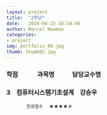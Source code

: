 ```yaml
---  
layout: project  
title:  "2학년"  
date:   2014-04-25 16:54:46  
author: Marcel Newman  
categories:  
- project  
img: portfolio_09.jpg  
thumb: thumb02.jpg   
---  
```

 <h3>학점  &nbsp;&nbsp;&nbsp;&nbsp;&nbsp;&nbsp;&nbsp;&nbsp;&nbsp;&nbsp;&nbsp;  과목명 &nbsp;&nbsp;&nbsp;&nbsp;&nbsp;&nbsp;&nbsp; &nbsp;&nbsp;  담당교수명</h3>


<head>
<script type="text/javascript" src="http://ajax.googleapis.com/ajax/libs/jquery/1.5.2/jquery.min.js"></script> 
<script type="text/javascript">
jQuery(document).ready(function($){

$("#open_nav_link").click(function(){ <!-- open이라는 글자가 있는 div태그의 id와 일치하며 이 id 안의 내용인 open을 클릭할 경우에 아래의 명령을 수행합니다.-->
 
$("#open_nav").slideToggle(250); <!--id가 open_nav인 ul태그에 대해서 슬라이드 토글 효과를 줍니다. 250은 밀리초로 0.25초입니다. 수정해서 사용합니다.-->

 
});
});
</script>
</head>
 



<body>

<div id="open_nav_link"><h3>3  &nbsp;&nbsp;  컴퓨터시스템기초설계  &nbsp;&nbsp;  강승우</h3></div>
<small>&nbsp;&nbsp;&nbsp;&nbsp;&nbsp;&nbsp;&nbsp;&nbsp;&nbsp;&nbsp;&nbsp;&nbsp;&nbsp;&nbsp;&nbsp;&nbsp;전공필수&nbsp;&nbsp;&nbsp;&nbsp;&nbsp;★★★★☆</small>
<ul id="open_nav" style="display:none;"> 

<li><p>강의 시간 : 월(A204) 06A, 06B, 07A, 07B / 수 (A204) 03A, 03B, 04A ,04B</p>
<p>교과개요 : 공학설계프로세스를 학습하고, 설계도구들을 소개하며 컴퓨터분야에서 일반적으로 적용되는 시스템 공학 개념들을 학습한다. 또한 팀워크, 프로젝트 관리, 그리고 윤리 등을 학습한다.</p></li>




<div id="div1" class="more">Content</div>
<a class="plus">Show More</a>

<div id="div2" class="more">Content</div>
<a class="plus">Show More</a>

<div id="div3" class="more">Content</div>
<a class="plus">Show More</a>
(function($) { 
 $(document).ready(function(){
    $('div.more').hide();
    $('a.plus').click(function(){
       $(this).prev().slideToggle(); // if your divs are after the plus, use next() instead
       $(this).toggleClass("minus_icon"); 
       return false;
    });
 });
})(jQuery);

</body>
